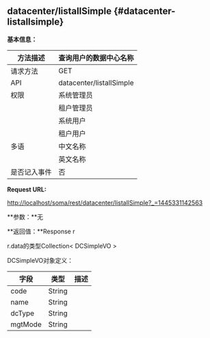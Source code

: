 ## datacenter/listallSimple {#datacenter-listallsimple}

**基本信息：**

| 方法描述 | 查询用户的数据中心名称 |
| --- | --- |
| 请求方法 | GET |
| API | datacenter/listallSimple |
| 权限 | 系统管理员 | 是 |
|  | 租户管理员 | 是 |
|  | 系统用户 | 否 |
|  | 租户用户 | 否 |
| 多语 | 中文名称 | 查询用户的数据中心名称 |
|  | 英文名称 | Query the simple information of all data center |
| 是否记入事件 | 否 |

**Request URL:**

[http://localhost/soma/rest/datacenter/listallSimple?_=1445331142563](http://localhost/soma/rest/datacenter/listallSimple?_=1445331142563)

**参数：**无

**返回值：**Response r

r.data的类型Collection< DCSimpleVO >

DCSimpleVO对象定义：

| 字段 | 类型 | 描述 |
| --- | --- | --- |
| code | String |  |
| name | String |  |
| dcType | String |  |
| mgtMode | String |  |